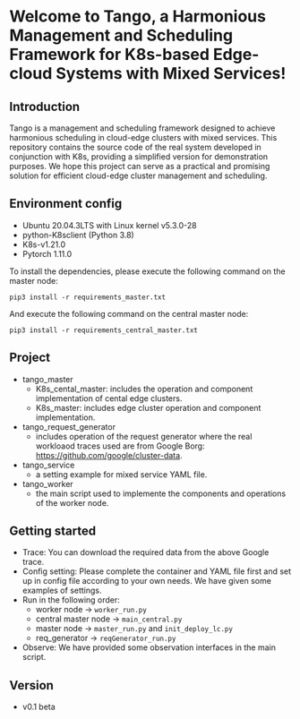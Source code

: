 Welcome to Tango, a Harmonious Management and Scheduling Framework for K8s-based Edge-cloud Systems with Mixed Services!
==================================

## Introduction
Tango is a management and scheduling framework designed to achieve harmonious scheduling in cloud-edge clusters with mixed services. This repository contains the source code of the real system developed in conjunction with K8s, providing a simplified version for demonstration purposes. We hope this project can serve as a practical and promising solution for efficient cloud-edge cluster management and scheduling.

## Environment config
- Ubuntu 20.04.3LTS with Linux kernel v5.3.0-28
- python-K8sclient (Python 3.8)
- K8s-v1.21.0
- Pytorch 1.11.0

To install the dependencies, please execute the following command on the master node:

```
pip3 install -r requirements_master.txt
```

And execute the following command on the central master node:

```
pip3 install -r requirements_central_master.txt
```

## Project
- tango_master
    - K8s_cental_master: includes the operation and component implementation of cental edge clusters.
    - K8s_master: includes edge cluster operation and component implementation.
- tango_request_generator
    - includes operation of the request generator where the real workloaod traces used are from Google Borg: https://github.com/google/cluster-data.
- tango_service
    - a setting example for mixed service YAML file.
- tango_worker
    - the main script used to implemente the components and operations of the worker node.
    
## Getting started

- Trace: You can download the required data from the above Google trace.
- Config setting: Please complete the container and YAML file first and set up in config file according to your own needs. We have given some examples of settings.
- Run in the following order:  
    - worker node -> `worker_run.py`
    - central master node -> `main_central.py`
    - master node -> `master_run.py` and `init_deploy_lc.py`
    - req_generator -> `reqGenerator_run.py`
- Observe: We have provided some observation interfaces in the main script.

## Version
- v0.1 beta
